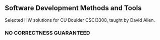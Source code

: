 ## Software Development Methods and Tools
Selected HW solutions for CU Boulder CSCI3308, taught by David Allen.
### NO CORRECTNESS GUARANTEED
